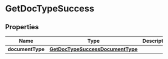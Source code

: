 
# GetDocTypeSuccess

## Properties
Name | Type | Description | Notes
------------ | ------------- | ------------- | -------------
**documentType** | [**GetDocTypeSuccessDocumentType**](GetDocTypeSuccessDocumentType.md) |  | 




